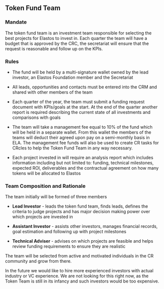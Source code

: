 
## Token Fund Team

### Mandate

The token fund team is an investment team responsible for selecting the best projects for Elastos to invest in.
Each quarter the team will have a budget that is approved by the CRC, the secretariat will ensure that the request is reasonable and follow up on the KPIs.


### Rules

- The fund will be held by a multi-signature wallet owned by the lead investor, an Elastos Foundation member and the Secretariat

- All leads, opportunities and contacts must be entered into the CRM and shared with other members of the team

- Each quarter of the year, the team must submit a funding request document with KPIs/goals at the start.
At the end of the quarter another report is required describing the current state of all investments and comparisons with goals

- The team will take a management fee equal to 10% of the fund which will be held in a separate wallet. From this wallet the members of the teams
will deduct their agreed upon pay on a semi-monthly basis in ELA. The management fee funds will also be used to create CR tasks for CRcles to help the Token Fund Team in any way necessary.

- Each project invested in will require an analysis report which includes information including but not limited to: funding, technical milestones, expected ROI, deliverables
and the contractual agreement on how many tokens will be allocated to Elastos

### Team Composition and Rationale

The team initially will be formed of three members

- **Lead Investor** - leads the token fund team, finds leads, defines the criteria to judge projects and has major decision making power over which projects are invested in

- **Assistant Investor** - assists other investors, manages financial records, goal estimation and following up with project milestones

- **Technical Adviser** - advises on which projects are feasible and helps review funding requirements to ensure they are realistic

The team will be selected from active and motivated individuals in the CR community and grow from there.

In the future we would like to hire more experienced investors with actual industry or VC experience. We are not looking for this right now, as the Token Team is still in its infancy and such investors would be too expensive.


